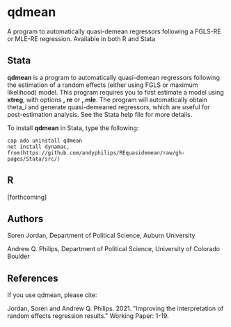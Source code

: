 # qdmean
A program to automatically quasi-demean regressors following a FGLS-RE or MLE-RE regression. Available in both R and Stata

## Stata
**qdmean** is a program to automatically quasi-demean regressors following the estimation of a random effects (either using FGLS or maximum likelihood) model. This program requires you to first estimate a model using **xtreg**, with options **, re** or **, mle**. The program will automatically obtain theta_i and generate quasi-demeaned regressors, which are useful for post-estimation analysis. See the Stata help file for more details.

To install **qdmean** in Stata, type the following:
```
cap ado uninstall qdmean
net install dynamac, from(https://github.com/andyphilips/REquasidemean/raw/gh-pages/Stata/src/)
```

## R
[forthcoming]

## Authors
Soren Jordan, Department of Political Science, Auburn University

Andrew Q. Philips, Department of Political Science, University of Colorado Boulder
   
## References
If you use qdmean, please cite:

Jordan, Soren and Andrew Q. Philips. 2021. "Improving the interpretation of random effects regression results." Working Paper: 1-19.
